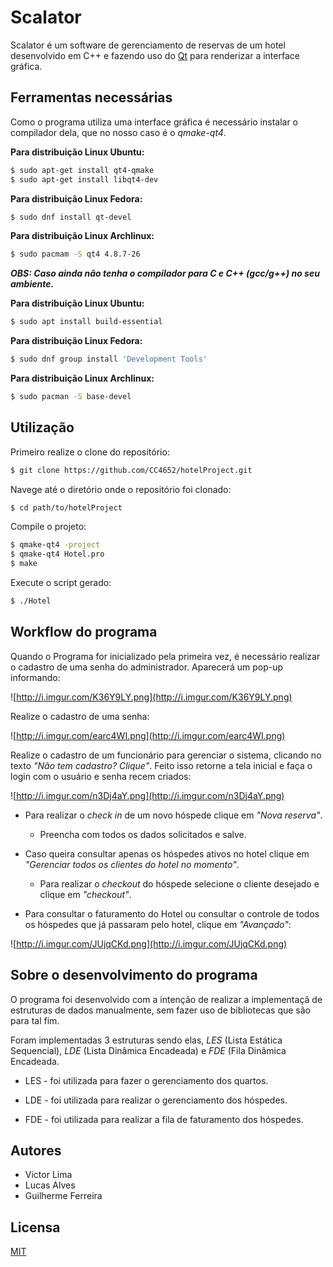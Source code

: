 # Scalator

Scalator é um software de gerenciamento de reservas de um hotel desenvolvido em C++ e fazendo uso do [Qt](https://www.qt.io/) para renderizar a interface gráfica.

## Ferramentas necessárias

Como o programa utiliza uma interface gráfica é necessário instalar o compilador dela, que no nosso caso é o *qmake-qt4*.

**Para distribuição Linux Ubuntu:**

```bash
$ sudo apt-get install qt4-qmake
$ sudo apt-get install libqt4-dev
```

**Para distribuição Linux Fedora:**

```bash
$ sudo dnf install qt-devel
```

**Para distribuição Linux Archlinux:**

```bash
$ sudo pacmam -S qt4 4.8.7-26
```

***OBS: Caso ainda não tenha o compilador para *C e C++* *(gcc/g++)* no seu ambiente.***

**Para distribuição Linux Ubuntu:**

```bash
$ sudo apt install build-essential
```

**Para distribuição Linux Fedora:**

```bash
$ sudo dnf group install 'Development Tools'
```

**Para distribuição Linux Archlinux:**

```bash
$ sudo pacman -S base-devel
```

## Utilização

Primeiro realize o clone do repositório:

```bash
$ git clone https://github.com/CC4652/hotelProject.git
```

Navege até o diretório onde o repositório foi clonado:

```bash
$ cd path/to/hotelProject
```

Compile o projeto:

```bash
$ qmake-qt4 -project
$ qmake-qt4 Hotel.pro
$ make
```

Execute o script gerado:

```bash
$ ./Hotel
```

## Workflow do programa

Quando o Programa for inicializado pela primeira vez, é necessário realizar o cadastro de uma senha do administrador. Aparecerá um pop-up informando:

![http://i.imgur.com/K36Y9LY.png](http://i.imgur.com/K36Y9LY.png)

Realize o cadastro de uma senha:

![http://i.imgur.com/earc4WI.png](http://i.imgur.com/earc4WI.png)

Realize o cadastro de um funcionário para gerenciar o sistema, clicando no texto *"Não tem cadastro? Clique"*. Feito isso retorne a tela inicial e faça o login com o usuário e senha recem criados:

![http://i.imgur.com/n3Dj4aY.png](http://i.imgur.com/n3Dj4aY.png)

* Para realizar o *check in* de um novo hóspede clique em *"Nova reserva"*.

    * Preencha com todos os dados solicitados e salve.

* Caso queira consultar apenas os hóspedes ativos no hotel clique em *"Gerenciar todos os clientes do hotel no momento"*.

    * Para realizar o *checkout* do hóspede selecione o cliente desejado e clique em *"checkout"*.

* Para consultar o faturamento do Hotel ou consultar o controle de todos os hóspedes que já passaram pelo hotel, clique em *"Avançado"*:

![http://i.imgur.com/JUjqCKd.png](http://i.imgur.com/JUjqCKd.png)


## Sobre o desenvolvimento do programa

O programa foi desenvolvido com a intenção de realizar a implementaçã de estruturas de dados manualmente, sem fazer uso de bibliotecas que são para tal fim.

Foram implementadas 3 estruturas sendo elas, *LES* (Lista Estática Sequencial), *LDE* (Lista Dinâmica Encadeada) e *FDE* (Fila Dinâmica Encadeada.

* LES - foi utilizada para fazer o gerenciamento dos quartos.

* LDE - foi utilizada para realizar o gerenciamento dos hóspedes.

* FDE - foi utilizada para realizar a fila de faturamento dos hóspedes.

## Autores

* Victor Lima
* Lucas Alves
* Guilherme Ferreira

## Licensa

[MIT](https://choosealicense.com/licenses/mit/)

